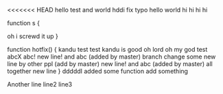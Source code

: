 <<<<<<< HEAD
hello test  and world
hddi fix typo
hello world
hi hi hi hi

function s
{


oh i screwd it up
}

function hotfix()
{
	kandu test test
	kandu is good
	oh lord
	oh my god
	test
	abcX
	abc!
	new line! and abc  (added by master) branch change
	some new line by other ppl
        (add by master)	new line! and abc  (added by master)  all together
	new line
}
dddddI added some function
add something

Another line
line2
line3
